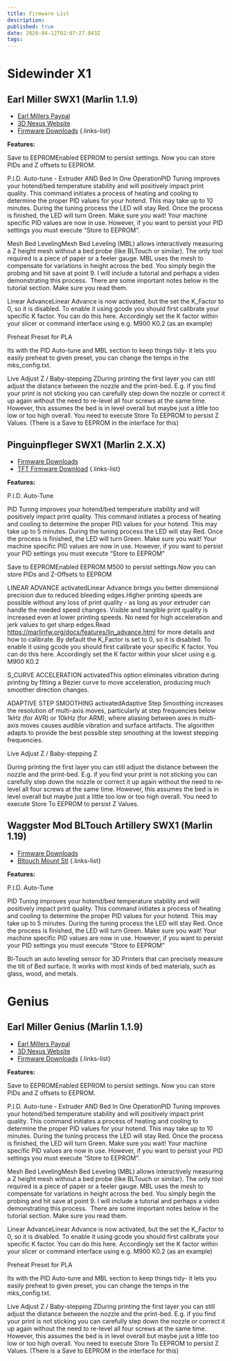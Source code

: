```yaml
---
title: Firmware List
description: 
published: true
date: 2020-04-12T02:07:27.043Z
tags: 
---
```


# Sidewinder X1
## Earl Miller SWX1 (Marlin 1.1.9)
- [Earl Millers Paypal](https://www.paypal.me/ancientwolfgr)
- [3D Nexus Website](https://3d-nexus.com/)
- [Firmware Downloads](https://3d-nexus.com/resources/file-archives/download/5-printer-firmware/11-artillery-swx1-marlin-1-1-9-advanced-firmware-and-gui)
{.links-list}

**Features:**

Save to EEPROMEnabled EEPROM to persist settings. Now you can store PIDs and Z offsets to EEPROM.

P.I.D. Auto-tune - Extruder AND Bed In One OperationPID Tuning improves your hotend/bed temperature stability and will positively impact print quality. This command initiates a process of heating and cooling to determine the proper PID values for your hotend. This may take up to 10 minutes. During the tuning process the LED will stay Red. Once the process is finished, the LED will turn Green. Make sure you wait! Your machine specific PID values are now in use. However, if you want to persist your PID settings you must execute “Store to EEPROM”.

Mesh Bed LevelingMesh Bed Leveling (MBL) allows interactively measuring a Z height mesh without a bed probe (like BLTouch or similar). The only tool required is a piece of paper or a feeler gauge. MBL uses the mesh to compensate for variations in height across the bed. You simply begin the probing and hit save at point 9. I will include a tutorial and perhaps a video demonstrating this process.  There are some important notes below in the tutorial section. Make sure you read them.

Linear AdvanceLinear Advance is now activated, but the set the K_Factor to 0, so it is disabled. To enable it using gcode you should first calibrate your specific K factor. You can do this here. Accordingly set the K factor within your slicer or command interface using e.g. M900 K0.2 (as an example)

Preheat Preset for PLA

Its with the PID Auto-tune and MBL section to keep things tidy- it lets you easily preheat to given preset, you can change the temps in the mks_config.txt.

Live Adjust Z / Baby-stepping ZDuring printing the first layer you can still adjust the distance between the nozzle and the print-bed. E.g. if you find your print is not sticking you can carefully step down the nozzle or correct it up again without the need to re-level all four screws at the same time. However, this assumes the bed is in level overall but maybe just a little too low or too high overall. You need to execute Store To EEPROM to persist Z Values. (There is a Save to EEPROM in the interface for this)

## Pinguinpfleger SWX1 (Marlin 2.X.X)
- [Firmware Downloads](https://www.google.com)
- [TFT Firmware Download](https://www.google.com)
{.links-list}

**Features:**

P.I.D. Auto-Tune

PID Tuning improves your hotend/bed temperature stability and will positively impact print quality. This command initiates a process of heating and cooling to determine the proper PID values for your hotend. This may take up to 5 minutes. During the tuning process the LED will stay Red. Once the process is finished, the LED will turn Green. Make sure you wait! Your machine specific PID values are now in use. However, if you want to persist your PID settings you must execute “Store to EEPROM”

Save to EEPROMEnabled EEPROM M500 to persist settings.Now you can store PIDs and Z-Offsets to EEPROM

LINEAR ADVANCE activatedLinear Advance brings you better dimensional precision due to reduced bleeding edges.Higher printing speeds are possible without any loss of print quality - as long as your extruder can handle the needed speed changes. Visible and tangible print quality is increased even at lower printing speeds. No need for high acceleration and jerk values to get sharp edges.Read https://marlinfw.org/docs/features/lin_advance.html for more details and how to calibrate. By default the K_Factor is set to 0, so it is disabled. To enable it using gcode you should first calibrate your specific K factor. You can do this here. Accordingly set the K factor within your slicer using e.g. M900 K0.2

S_CURVE ACCELERATION activatedThis option eliminates vibration during printing by fitting a Bézier curve to move acceleration, producing much smoother direction changes.

ADAPTIVE STEP SMOOTHING activatedAdaptive Step Smoothing increases the resolution of multi-axis moves, particularly at step frequencies below 1kHz (for AVR) or 10kHz (for ARM), where aliasing between axes in multi-axis moves causes audible vibration and surface artifacts. The algorithm adapts to provide the best possible step smoothing at the lowest stepping frequencies.

Live Adjust Z / Baby-stepping Z

During printing the first layer you can still adjust the distance between the nozzle and the print-bed. E.g. if you find your print is not sticking you can carefully step down the nozzle or correct it up again without the need to re-level all four screws at the same time. However, this assumes the bed is in level overall but maybe just a little too low or too high overall. You need to execute Store To EEPROM to persist Z Values.

## Waggster Mod BLTouch Artillery SWX1 (Marlin 1.19)

- [Firmware Downloads](https://pretendprusa.co.uk/index.php?action=downloads;cat=5)
- [Bltouch Mount Stl](https://www.thingiverse.com/thing:3716043)
{.links-list}

**Features:**

P.I.D. Auto-Tune

PID Tuning improves your hotend/bed temperature stability and will positively impact print quality. This command initiates a process of heating and cooling to determine the proper PID values for your hotend. This may take up to 5 minutes. During the tuning process the LED will stay Red. Once the process is finished, the LED will turn Green. Make sure you wait! Your machine specific PID values are now in use. However, if you want to persist your PID settings you must execute “Store to EEPROM”

Bl-Touch an auto leveling sensor for 3D Printers that can precisely measure the tilt of Bed surface. It works with most kinds of bed materials, such as glass, wood, and metals.


# Genius
## Earl Miller Genius (Marlin 1.1.9)
- [Earl Millers Paypal](https://www.paypal.me/ancientwolfgr)
- [3D Nexus Website](https://3d-nexus.com/)
- [Firmware Downloads](https://3d-nexus.com/resources/file-archives/download/5-printer-firmware/12-artillery-genius-marlin-1-1-9-advanced-firmware-and-gui)
{.links-list}

**Features:**

Save to EEPROMEnabled EEPROM to persist settings. Now you can store PIDs and Z offsets to EEPROM.

P.I.D. Auto-tune - Extruder AND Bed In One OperationPID Tuning improves your hotend/bed temperature stability and will positively impact print quality. This command initiates a process of heating and cooling to determine the proper PID values for your hotend. This may take up to 10 minutes. During the tuning process the LED will stay Red. Once the process is finished, the LED will turn Green. Make sure you wait! Your machine specific PID values are now in use. However, if you want to persist your PID settings you must execute “Store to EEPROM”.

Mesh Bed LevelingMesh Bed Leveling (MBL) allows interactively measuring a Z height mesh without a bed probe (like BLTouch or similar). The only tool required is a piece of paper or a feeler gauge. MBL uses the mesh to compensate for variations in height across the bed. You simply begin the probing and hit save at point 9. I will include a tutorial and perhaps a video demonstrating this process.  There are some important notes below in the tutorial section. Make sure you read them.

Linear AdvanceLinear Advance is now activated, but the set the K_Factor to 0, so it is disabled. To enable it using gcode you should first calibrate your specific K factor. You can do this here. Accordingly set the K factor within your slicer or command interface using e.g. M900 K0.2 (as an example)

Preheat Preset for PLA

Its with the PID Auto-tune and MBL section to keep things tidy- it lets you easily preheat to given preset, you can change the temps in the mks_config.txt.

Live Adjust Z / Baby-stepping ZDuring printing the first layer you can still adjust the distance between the nozzle and the print-bed. E.g. if you find your print is not sticking you can carefully step down the nozzle or correct it up again without the need to re-level all four screws at the same time. However, this assumes the bed is in level overall but maybe just a little too low or too high overall. You need to execute Store To EEPROM to persist Z Values. (There is a Save to EEPROM in the interface for this)